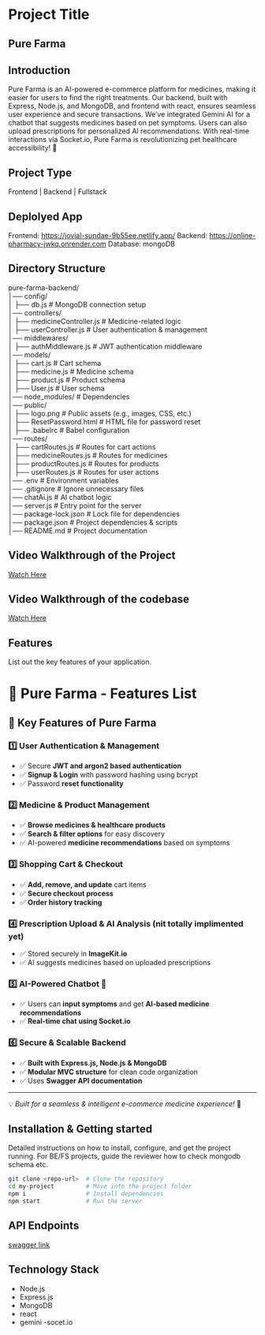 # Project Title
## Pure Farma

## Introduction
Pure Farma is an AI-powered e-commerce platform for medicines, making it easier for users to find the right treatments. Our backend, built with Express, Node.js, and MongoDB, and frontend with react, ensures seamless user experience and secure transactions. We’ve integrated Gemini AI for a chatbot that suggests medicines based on pet symptoms. Users can also upload prescriptions  for personalized AI recommendations. With real-time interactions via Socket.io, Pure Farma is revolutionizing pet healthcare accessibility! 🚀

## Project Type
Frontend | Backend | Fullstack

## Deplolyed App
Frontend: https://jovial-sundae-9b55ee.netlify.app/
Backend: https://online-pharmacy-jwkq.onrender.com
Database:   mongoDB

## Directory Structure
pure-farma-backend/  
│── config/  
│   ├── db.js                      # MongoDB connection setup  
│── controllers/  
│   ├── medicineController.js       # Medicine-related logic  
│   ├── userController.js           # User authentication & management  
│── middlewares/  
│   ├── authMiddleware.js           # JWT authentication middleware  
│── models/  
│   ├── cart.js                     # Cart schema  
│   ├── medicine.js                 # Medicine schema  
│   ├── product.js                  # Product schema  
│   ├── User.js                     # User schema  
│── node_modules/                    # Dependencies  
│── public/  
│   ├── logo.png                     # Public assets (e.g., images, CSS, etc.)  
│   ├── ResetPassword.html            # HTML file for password reset  
│   ├── .babelrc                      # Babel configuration  
│── routes/  
│   ├── cartRoutes.js                # Routes for cart actions  
│   ├── medicineRoutes.js            # Routes for medicines  
│   ├── productRoutes.js             # Routes for products  
│   ├── userRoutes.js                # Routes for user actions  
│── .env                              # Environment variables  
│── .gitignore                        # Ignore unnecessary files  
│── chatAi.js                         # AI chatbot logic  
│── server.js                         # Entry point for the server  
│── package-lock.json                 # Lock file for dependencies  
│── package.json                      # Project dependencies & scripts  
│── README.md                         # Project documentation  


## Video Walkthrough of the Project  
[Watch Here](https://drive.google.com/file/d/1r1nItgHHgwKgfqRhGU71w-VuONTDGL1l/view)


## Video Walkthrough of the codebase
[Watch Here](https://youtu.be/TBIqWwK0CUc)

## Features
List out the key features of your application.

# 📌 Pure Farma - Features List

## 🚀 Key Features of Pure Farma  

### 1️⃣ User Authentication & Management  
- ✅ Secure **JWT and argon2 based authentication**  
- ✅ **Signup & Login** with password hashing using bcrypt  
- ✅ Password **reset functionality**  

### 2️⃣ Medicine & Product Management  
- ✅ **Browse medicines & healthcare products**  
- ✅ **Search & filter options** for easy discovery  
- ✅ AI-powered **medicine recommendations** based on symptoms  

### 3️⃣ Shopping Cart & Checkout  
- ✅ **Add, remove, and update** cart items  
- ✅ **Secure checkout process**  
- ✅ **Order history tracking**  

### 4️⃣ Prescription Upload & AI Analysis (nit totally implimented yet) 
- ✅ Stored securely in **ImageKit.io**  
- ✅ AI suggests medicines based on uploaded prescriptions  

### 5️⃣ AI-Powered Chatbot 💬  
- ✅ Users can **input symptoms** and get **AI-based medicine recommendations**  
- ✅ **Real-time chat using Socket.io**  

### 6️⃣ Secure & Scalable Backend  
- ✅ **Built with Express.js, Node.js & MongoDB**  
- ✅ **Modular MVC structure** for clean code organization  
- ✅ Uses **Swagger API documentation**  

---

💡 *Built for a seamless & intelligent e-commerce medicine experience!* 🚀


## Installation & Getting started
Detailed instructions on how to install, configure, and get the project running. For BE/FS projects, guide the reviewer how to check mongodb schema etc.

```bash
git clone <repo-url>  # Clone the repository
cd my-project         # Move into the project folder
npm i                 # Install dependencies
npm start             # Run the server

```


## API Endpoints
[swagger link]('https://online-pharmacy-jwkq.onrender.com/api-docs/)


## Technology Stack


- Node.js
- Express.js
- MongoDB
- react
- gemini
 -socet.io